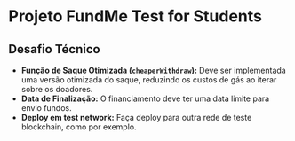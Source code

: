 # Projeto FundMe Test for Students

## Desafio Técnico
- **Função de Saque Otimizada (`cheaperWithdraw`):** Deve ser implementada uma versão otimizada do saque, reduzindo os custos de gás ao iterar sobre os doadores.
- **Data de Finalização:** O financiamento deve ter uma data limite para envio fundos.
- **Deploy em test network:** Faça deploy para outra rede de teste blockchain, como por exemplo.